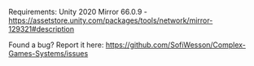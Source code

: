 Requirements:
	Unity 2020
	Mirror 66.0.9 - https://assetstore.unity.com/packages/tools/network/mirror-129321#description
	
Found a bug? Report it here:
https://github.com/SofiWesson/Complex-Games-Systems/issues